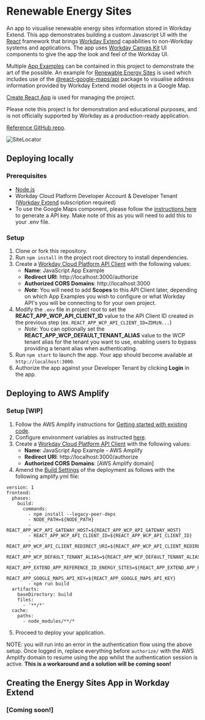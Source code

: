 # Renewable Energy Sites

An app to visualise renewable energy sites information stored in Workday Extend. This app demonstrates building a custom Javascript UI with the [React](https://create-react-app.dev) framework that brings [Workday Extend](https://developer.workday.com) capabilities to non-Workday systems and applications. The app uses [Workday Canvas Kit](https://workday.github.io/canvas-kit) UI components to give the app the look and feel of the Workday UI. 

Multiple [App Examples](src/app-examples) can be contained in this project to demonstrate the art of the possible. An example for [Renewable Energy Sites](src/app-examples/energy-sites) is used which includes use of the [@react-google-maps/api](https://www.npmjs.com/package/@react-google-maps/api) package to visualise address information provided by Workday Extend model objects in a Google Map.

[Create React App](https://create-react-app.dev/) is used for managing the project.

Please note this project is for demonstration and educational purposes, and is not officially supported by Workday as a production-ready application.

[Reference GitHub repo](https://github.com/Workday/extend-js-example).

![SiteLocator](https://user-images.githubusercontent.com/96547808/202520097-e972e47d-3b62-49f6-a4b1-fc26564f73a0.png)

## Deploying locally

### Prerequisites

- [Node.js](https://nodejs.org/en)
- Workday Cloud Platform Developer Account & Developer Tenant ([Workday Extend](https://developer.workday.com) subscription required)
- To use the Google Maps component, please follow the [instructions here](https://developers.google.com/maps/documentation/javascript/get-api-key#:~:text=Go%20to%20the%20Google%20Maps%20Platform%20%3E%20Credentials%20page.&text=On%20the%20Credentials%20page%2C%20click,Click%20Close.) to generate a API key. Make note of this as you will need to add this to your .env file. 

### Setup

1. Clone or fork this repository.
2. Run `npm install` in the project root directory to install dependencies.
3. Create a [Workday Cloud Platform API Client](https://developer.workday.com/console/clients/create) with the following values:
   - **Name**: JavaScript App Example
   - **Redirect URI**: http://localhost:3000/authorize
   - **Authorized CORS Domains**: http://localhost:3000
   - **_Note_**: You will need to add **Scopes** to this API Client later, depending on which App Examples you wish to configure or what Workday API's you will be connecting to for your own project.
4. Modify the `.env` file in project root to set the **REACT_APP_WCP_API_CLIENT_ID** value to the API Client ID created in the previous step (ex. `REACT_APP_WCP_API_CLIENT_ID=ZDMzN...`)
   - _Note_: You can optionally set the **REACT_APP_WCP_DEFAULT_TENANT_ALIAS** value to the WCP tenant alias for the tenant you want to use, enabling users to bypass providing a tenant alias when authenticating.
5. Run `npm start` to launch the app. Your app should become available at `http://localhost:3000`.
6. Authorize the app against your Developer Tenant by clicking **Login** in the app.

## Deploying to AWS Amplify

### Setup [WIP]

1. Follow the AWS Amplify instructions for [Getting started with existing code](https://docs.aws.amazon.com/amplify/latest/userguide/getting-started.html). 
2. Configure environment variables as instructed [here](https://docs.aws.amazon.com/amplify/latest/userguide/environment-variables.html). 
3. Create a [Workday Cloud Platform API Client](https://developer.workday.com/console/clients/create) with the following values:
   - **Name**: JavaScript App Example - AWS Amplify
   - **Redirect URI**: http://localhost:3000/authorize
   - **Authorized CORS Domains**: \[AWS Amplify domain\]
4. Amend the [Build Settings](https://docs.aws.amazon.com/amplify/latest/userguide/build-settings.html) of the deployment as follows with the following amplify.yml file:

```
version: 1
frontend:
  phases:
    build:
      commands:
        - npm install --legacy-peer-deps
        - NODE_PATH=${NODE_PATH}
        - REACT_APP_WCP_API_GATEWAY_HOST=${REACT_APP_WCP_API_GATEWAY_HOST}
        - REACT_APP_WCP_API_CLIENT_ID=${REACT_APP_WCP_API_CLIENT_ID}
        - REACT_APP_WCP_API_CLIENT_REDIRECT_URI=${REACT_APP_WCP_API_CLIENT_REDIRECT_URI}
        - REACT_APP_WCP_DEFAULT_TENANT_ALIAS=${REACT_APP_WCP_DEFAULT_TENANT_ALIAS}
        - REACT_APP_EXTEND_APP_REFERENCE_ID_ENERGY_SITES=${REACT_APP_EXTEND_APP_REFERENCE_ID_ENERGY_SITES}
        - REACT_APP_GOOGLE_MAPS_API_KEY=${REACT_APP_GOOGLE_MAPS_API_KEY}
        - npm run build
  artifacts:
    baseDirectory: build
    files:
      - '**/*'
  cache:
    paths:
      - node_modules/**/*
```
5. Proceed to deploy your application. 

NOTE: you will run into an error in the authentication flow using the above setup. Once logged in, replace everything before ```authorize/``` with the AWS Amplify domain to resume using the app whilst the authentication session is active. **This is a workaround and a solution will be coming soon!** 

## Creating the Energy Sites App in Workday Extend

### \[Coming soon!\]